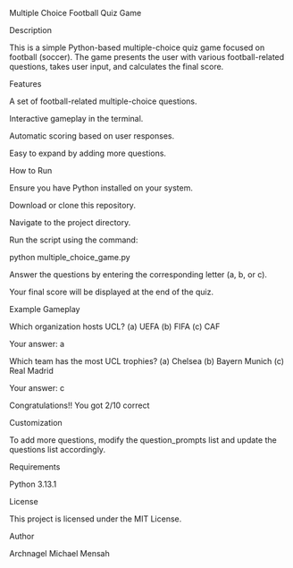 Multiple Choice Football Quiz Game

Description

This is a simple Python-based multiple-choice quiz game focused on football (soccer). The game presents the user with various football-related questions, takes user input, and calculates the final score.

Features

A set of football-related multiple-choice questions.

Interactive gameplay in the terminal.

Automatic scoring based on user responses.

Easy to expand by adding more questions.

How to Run

Ensure you have Python installed on your system.

Download or clone this repository.

Navigate to the project directory.

Run the script using the command:

python multiple_choice_game.py

Answer the questions by entering the corresponding letter (a, b, or c).

Your final score will be displayed at the end of the quiz.

Example Gameplay

Which organization hosts UCL?
(a) UEFA
(b) FIFA
(c) CAF

Your answer: a

Which team has the most UCL trophies?
(a) Chelsea
(b) Bayern Munich
(c) Real Madrid

Your answer: c

Congratulations!!
You got 2/10 correct

Customization

To add more questions, modify the question_prompts list and update the questions list accordingly.

Requirements

Python 3.13.1

License

This project is licensed under the MIT License.

Author

Archnagel Michael Mensah
